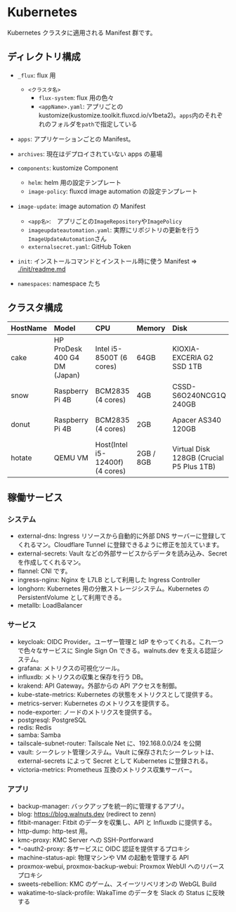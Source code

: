 # Kubernetes

Kubernetes クラスタに適用される Manifest 群です。

## ディレクトリ構成

- `_flux`: flux 用
  - `<クラスタ名>`
    - `flux-system`: flux 用の色々
    - `<appName>.yaml`: アプリごとの kustomize(kustomize.toolkit.fluxcd.io/v1beta2)。`apps`内のそれぞれのフォルダを`path`で指定している
- `apps`: アプリケーションごとの Manifest。
- `archives`: 現在はデプロイされていない apps の墓場
- `components`: kustomize Component
  - `helm`: helm 用の設定テンプレート
  - `image-policy`: fluxcd image automation の設定テンプレート
- `image-update`: image automation の Manifest

  - `<app名>`:　アプリごとの`ImageRepository`や`ImagePolicy`
  - `imageupdateautomation.yaml`: 実際にリポジトリの更新を行う`ImageUpdateAutomation`さん
  - `externalsecret.yaml`: GitHub Token

- `init`: インストールコマンドとインストール時に使う Manifest ⇒ [./init/readme.md](./init/readme.md)
- `namespaces`: namespace たち

## クラスタ構成

| HostName | Model                        | CPU                             | Memory    | Disk                                     | OS                  | ControlPlane |
| :------- | :--------------------------- | :------------------------------ | :-------- | :--------------------------------------- | :------------------ | :----------- |
| cake     | HP ProDesk 400 G4 DM (Japan) | Intel i5-8500T (6 cores)        | 64GB      | KIOXIA-EXCERIA G2 SSD 1TB                | Ubuntu 22.04        | ○            |
| snow     | Raspberry Pi 4B              | BCM2835 (4 cores)               | 4GB       | CSSD-S6O240NCG1Q 240GB                   | Debian GNU/Linux 11 |              |
| donut    | Raspberry Pi 4B              | BCM2835 (4 cores)               | 2GB       | Apacer AS340 120GB                       | Debian GNU/Linux 11 |              |
| hotate   | QEMU VM                      | Host(Intel i5-12400f) (4 cores) | 2GB / 8GB | Virtual Disk 128GB (Crucial P5 Plus 1TB) | Ubuntu22.04         |              |

## 稼働サービス

### システム

- external-dns: Ingress リソースから自動的に外部 DNS サーバーに登録してくれるマン。Cloudflare Tunnel に登録できるように修正を加えています。
- external-secrets: Vault などの外部サービスからデータを読み込み、Secret を作成してくれるマン。
- flannel: CNI です。
- ingress-nginx: Nginx を L7LB として利用した Ingress Controller
- longhorn: Kubernetes 用の分散ストレージシステム。Kubernetes の PersistentVolume として利用できる。
- metallb: LoadBalancer

### サービス

- keycloak: OIDC Provider。ユーザー管理と IdP をやってくれる。これ一つで色々なサービスに Single Sign On できる。walnuts.dev を支える認証システム。
- grafana: メトリクスの可視化ツール。
- influxdb: メトリクスの収集と保存を行う DB。
- krakend: API Gateway。外部からの API アクセスを制御。
- kube-state-metrics: Kubernetes の状態をメトリクスとして提供する。
- metrics-server: Kubernetes のメトリクスを提供する。
- node-exporter: ノードのメトリクスを提供する。
- postgresql: PostgreSQL
- redis: Redis
- samba: Samba
- tailscale-subnet-router: Tailscale Net に、192.168.0.0/24 を公開
- vault: シークレット管理システム。Vault に保存されたシークレットは、external-secrets によって Secret として Kubernetes に登録される。
- victoria-metrics: Prometheus 互換のメトリクス収集サーバー。

### アプリ

- backup-manager: バックアップを統一的に管理するアプリ。
- blog: <https://blog.walnuts.dev> (redirect to zenn)
- fitbit-manager: Fitbit のデータを収集し、API と Influxdb に提供する。
- http-dump: http-test 用。
- kmc-proxy: KMC Server への SSH-Portforward
- \*-oauth2-proxy: 各サービスに OIDC 認証を提供するプロキシ
- machine-status-api: 物理マシンや VM の起動を管理する API
- proxmox-webui, proxmox-backup-webui: Proxmox WebUI へのリバースプロキシ
- sweets-rebellion: KMC のゲーム、スイーツリベリオンの WebGL Build
- wakatime-to-slack-profile: WakaTime のデータを Slack の Status に反映する
